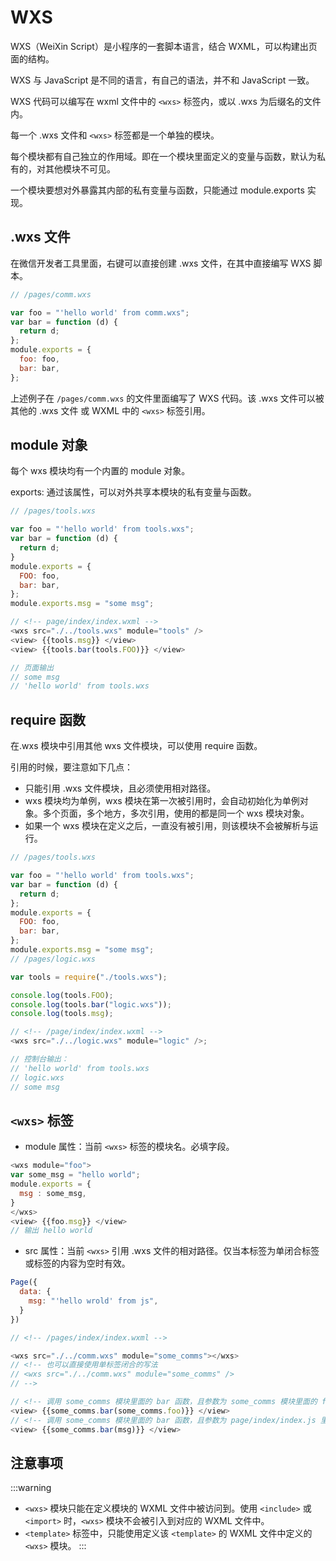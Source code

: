 # WXS

WXS（WeiXin Script）是小程序的一套脚本语言，结合 WXML，可以构建出页面的结构。

WXS 与 JavaScript 是不同的语言，有自己的语法，并不和 JavaScript 一致。

WXS 代码可以编写在 wxml 文件中的 `<wxs>` 标签内，或以 .wxs 为后缀名的文件内。

每一个 .wxs 文件和 `<wxs>` 标签都是一个单独的模块。

每个模块都有自己独立的作用域。即在一个模块里面定义的变量与函数，默认为私有的，对其他模块不可见。

一个模块要想对外暴露其内部的私有变量与函数，只能通过 module.exports 实现。

## .wxs 文件

在微信开发者工具里面，右键可以直接创建 .wxs 文件，在其中直接编写 WXS 脚本。

```js
// /pages/comm.wxs

var foo = "'hello world' from comm.wxs";
var bar = function (d) {
  return d;
};
module.exports = {
  foo: foo,
  bar: bar,
};
```

上述例子在 `/pages/comm.wxs` 的文件里面编写了 WXS 代码。该 .wxs 文件可以被其他的 .wxs 文件 或 WXML 中的 `<wxs>` 标签引用。

## module 对象

每个 wxs 模块均有一个内置的 module 对象。

exports: 通过该属性，可以对外共享本模块的私有变量与函数。

```js
// /pages/tools.wxs

var foo = "'hello world' from tools.wxs";
var bar = function (d) {
  return d;
}
module.exports = {
  FOO: foo,
  bar: bar,
};
module.exports.msg = "some msg";

// <!-- page/index/index.wxml -->
<wxs src="./../tools.wxs" module="tools" />
<view> {{tools.msg}} </view>
<view> {{tools.bar(tools.FOO)}} </view>

// 页面输出
// some msg
// 'hello world' from tools.wxs
```

## require 函数

在.wxs 模块中引用其他 wxs 文件模块，可以使用 require 函数。

引用的时候，要注意如下几点：

- 只能引用 .wxs 文件模块，且必须使用相对路径。
- wxs 模块均为单例，wxs 模块在第一次被引用时，会自动初始化为单例对象。多个页面，多个地方，多次引用，使用的都是同一个 wxs 模块对象。
- 如果一个 wxs 模块在定义之后，一直没有被引用，则该模块不会被解析与运行。

```js
// /pages/tools.wxs

var foo = "'hello world' from tools.wxs";
var bar = function (d) {
  return d;
};
module.exports = {
  FOO: foo,
  bar: bar,
};
module.exports.msg = "some msg";
// /pages/logic.wxs

var tools = require("./tools.wxs");

console.log(tools.FOO);
console.log(tools.bar("logic.wxs"));
console.log(tools.msg);

// <!-- /page/index/index.wxml -->
<wxs src="./../logic.wxs" module="logic" />;

// 控制台输出：
// 'hello world' from tools.wxs
// logic.wxs
// some msg
```

## `<wxs>` 标签

- module 属性：当前 `<wxs>` 标签的模块名。必填字段。

```js
<wxs module="foo">
var some_msg = "hello world";
module.exports = {
  msg : some_msg,
}
</wxs>
<view> {{foo.msg}} </view>
// 输出 hello world
```

- src 属性：当前 `<wxs>` 引用 .wxs 文件的相对路径。仅当本标签为单闭合标签或标签的内容为空时有效。

```js
Page({
  data: {
    msg: "'hello wrold' from js",
  }
})

// <!-- /pages/index/index.wxml -->

<wxs src="./../comm.wxs" module="some_comms"></wxs>
// <!-- 也可以直接使用单标签闭合的写法
// <wxs src="./../comm.wxs" module="some_comms" />
// -->

// <!-- 调用 some_comms 模块里面的 bar 函数，且参数为 some_comms 模块里面的 foo -->
<view> {{some_comms.bar(some_comms.foo)}} </view>
// <!-- 调用 some_comms 模块里面的 bar 函数，且参数为 page/index/index.js 里面的 msg -->
<view> {{some_comms.bar(msg)}} </view>
```

## 注意事项

:::warning

- `<wxs>` 模块只能在定义模块的 WXML 文件中被访问到。使用 `<include>` 或 `<import>` 时，`<wxs>` 模块不会被引入到对应的 WXML 文件中。
- `<template>` 标签中，只能使用定义该 `<template>` 的 WXML 文件中定义的 `<wxs>` 模块。
  :::
